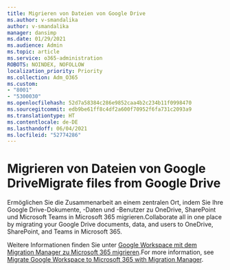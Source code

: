 ```yaml
---
title: Migrieren von Dateien von Google Drive
ms.author: v-smandalika
author: v-smandalika
manager: dansimp
ms.date: 01/29/2021
ms.audience: Admin
ms.topic: article
ms.service: o365-administration
ROBOTS: NOINDEX, NOFOLLOW
localization_priority: Priority
ms.collection: Adm_O365
ms.custom:
- "8001"
- "5300030"
ms.openlocfilehash: 52d7a58384c286e9852caa4b2c234b11f0998470
ms.sourcegitcommit: edb9be61ff8c4df2a600f70952f6fa731c2093a9
ms.translationtype: HT
ms.contentlocale: de-DE
ms.lasthandoff: 06/04/2021
ms.locfileid: "52774286"
---
```

# <a name="migrate-files-from-google-drive"></a><span data-ttu-id="7834f-102">Migrieren von Dateien von Google Drive</span><span class="sxs-lookup"><span data-stu-id="7834f-102">Migrate files from Google Drive</span></span>

<span data-ttu-id="7834f-103">Ermöglichen Sie die Zusammenarbeit an einem zentralen Ort, indem Sie Ihre Google Drive-Dokumente, -Daten und -Benutzer zu OneDrive, SharePoint und Microsoft Teams in Microsoft 365 migrieren.</span><span class="sxs-lookup"><span data-stu-id="7834f-103">Collaborate all in one place by migrating your Google Drive documents, data, and users to OneDrive, SharePoint, and Teams in Microsoft 365.</span></span>

<span data-ttu-id="7834f-104">Weitere Informationen finden Sie unter [Google Workspace mit dem Migration Manager zu Microsoft 365 migrieren](/sharepointmigration/mm-google-overview).</span><span class="sxs-lookup"><span data-stu-id="7834f-104">For more information, see [Migrate Google Workspace to Microsoft 365 with Migration Manager](/sharepointmigration/mm-google-overview).</span></span>
